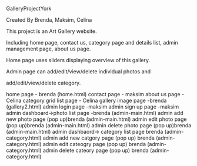 GalleryProjectYork

Created By Brenda, Maksim, Celina

This project is an Art Gallery website.

Including home page, contact us, category page and details list, admin management page, about us page.

Home page uses sliders displaying overview of this gallery.

Admin page can add/edit/view/delete individual photos and

add/edit/view/delete category.

home page - brenda (home.html)
contact page - maksim
about us page - Celina
category grid list page - Celina
gallery image page -brenda (gallery2.html)
admin login page -maksim
admin sign up page -maksim
admin dashboard->photo list page -brenda (admin-main.html)
admin add new photo page (pop up)brenda (admin-main.html)
admin edit photo page (pop up)brenda (admin-main.html)
admin delete photo page (pop up)brenda (admin-main.html)
admin dashbaord-> category list page brenda (admin-category.html)
admin add new catgory page (pop up) brenda (admin-category.html)
admin edit cateogry page (pop up) brenda (admin-category.html)
admin delete cateory page (pop up) brenda (admin-category.html)
